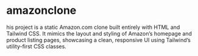 # amazonclone
his project is a static Amazon.com clone built entirely with HTML and Tailwind CSS. It mimics the layout and styling of Amazon’s homepage and product listing pages, showcasing a clean, responsive UI using Tailwind’s utility-first CSS classes.
